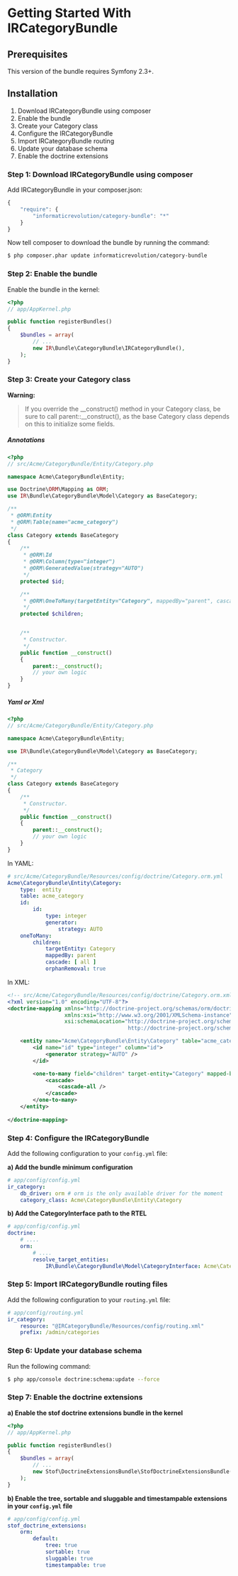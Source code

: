 Getting Started With IRCategoryBundle
=====================================

## Prerequisites

This version of the bundle requires Symfony 2.3+.

## Installation

1. Download IRCategoryBundle using composer
2. Enable the bundle
3. Create your Category class
4. Configure the IRCategoryBundle
5. Import IRCategoryBundle routing
6. Update your database schema
7. Enable the doctrine extensions

### Step 1: Download IRCategoryBundle using composer

Add IRCategoryBundle in your composer.json:

``` js
{
    "require": {
        "informaticrevolution/category-bundle": "*"
    }
}
```

Now tell composer to download the bundle by running the command:

``` bash
$ php composer.phar update informaticrevolution/category-bundle
```

### Step 2: Enable the bundle

Enable the bundle in the kernel:

``` php
<?php
// app/AppKernel.php

public function registerBundles()
{
    $bundles = array(
        // ...
        new IR\Bundle\CategoryBundle\IRCategoryBundle(),
    );
}
```

### Step 3: Create your Category class

**Warning:**

> If you override the __construct() method in your Category class, be sure
> to call parent::__construct(), as the base Category class depends on
> this to initialize some fields.

##### Annotations

``` php
<?php
// src/Acme/CategoryBundle/Entity/Category.php

namespace Acme\CategoryBundle\Entity;

use Doctrine\ORM\Mapping as ORM;
use IR\Bundle\CategoryBundle\Model\Category as BaseCategory;

/**
 * @ORM\Entity
 * @ORM\Table(name="acme_category")
 */
class Category extends BaseCategory
{
    /**
     * @ORM\Id
     * @ORM\Column(type="integer")
     * @ORM\GeneratedValue(strategy="AUTO")
     */
    protected $id;

    /**
     * @ORM\OneToMany(targetEntity="Category", mappedBy="parent", cascade={"all"}, orphanRemoval=true)
     */
    protected $children;


    /**
     * Constructor.
     */  
    public function __construct()
    {
        parent::__construct();
        // your own logic
    }
}
```

##### Yaml or Xml

``` php
<?php
// src/Acme/CategoryBundle/Entity/Category.php

namespace Acme\CategoryBundle\Entity;

use IR\Bundle\CategoryBundle\Model\Category as BaseCategory;

/**
 * Category
 */
class Category extends BaseCategory
{
    /**
     * Constructor.
     */  
    public function __construct()
    {
        parent::__construct();
        // your own logic
    }
}
```

In YAML:

``` yaml
# src/Acme/CategoryBundle/Resources/config/doctrine/Category.orm.yml
Acme\CategoryBundle\Entity\Category:
    type:  entity
    table: acme_category
    id:
        id:
            type: integer
            generator:
                strategy: AUTO
    oneToMany:
        children:
            targetEntity: Category
            mappedBy: parent
            cascade: [ all ]
            orphanRemoval: true            
```

In XML:

``` xml
<!-- src/Acme/CategoryBundle/Resources/config/doctrine/Category.orm.xml -->
<?xml version="1.0" encoding="UTF-8"?>
<doctrine-mapping xmlns="http://doctrine-project.org/schemas/orm/doctrine-mapping"
                  xmlns:xsi="http://www.w3.org/2001/XMLSchema-instance"
                  xsi:schemaLocation="http://doctrine-project.org/schemas/orm/doctrine-mapping
                                      http://doctrine-project.org/schemas/orm/doctrine-mapping.xsd">

    <entity name="Acme\CategoryBundle\Entity\Category" table="acme_category">
        <id name="id" type="integer" column="id">
            <generator strategy="AUTO" />
        </id> 

        <one-to-many field="children" target-entity="Category" mapped-by="parent" orphan-removal="true">
            <cascade>
                <cascade-all />
            </cascade>            
        </one-to-many>
    </entity>
    
</doctrine-mapping>
```

### Step 4: Configure the IRCategoryBundle

Add the following configuration to your `config.yml` file:

**a) Add the bundle minimum configuration**

``` yaml
# app/config/config.yml
ir_category:
    db_driver: orm # orm is the only available driver for the moment 
    category_class: Acme\CategoryBundle\Entity\Category
```

**b) Add the CategoryInterface path to the RTEL**

``` yaml
# app/config/config.yml
doctrine:
    # ....
    orm:
        # ....
        resolve_target_entities:
            IR\Bundle\CategoryBundle\Model\CategoryInterface: Acme\CategoryBundle\Entity\Category
```

### Step 5: Import IRCategoryBundle routing files

Add the following configuration to your `routing.yml` file:

``` yaml
# app/config/routing.yml
ir_category:
    resource: "@IRCategoryBundle/Resources/config/routing.xml"
    prefix: /admin/categories
```

### Step 6: Update your database schema

Run the following command:

``` bash
$ php app/console doctrine:schema:update --force
```

### Step 7: Enable the doctrine extensions

**a) Enable the stof doctrine extensions bundle in the kernel**

``` php
<?php
// app/AppKernel.php

public function registerBundles()
{
    $bundles = array(
        // ...
        new Stof\DoctrineExtensionsBundle\StofDoctrineExtensionsBundle(),
    );
}
```

**b) Enable the tree, sortable and sluggable and timestampable extensions in your `config.yml` file**

``` yaml
# app/config/config.yml
stof_doctrine_extensions:
    orm:
        default:
            tree: true
            sortable: true
            sluggable: true
            timestampable: true